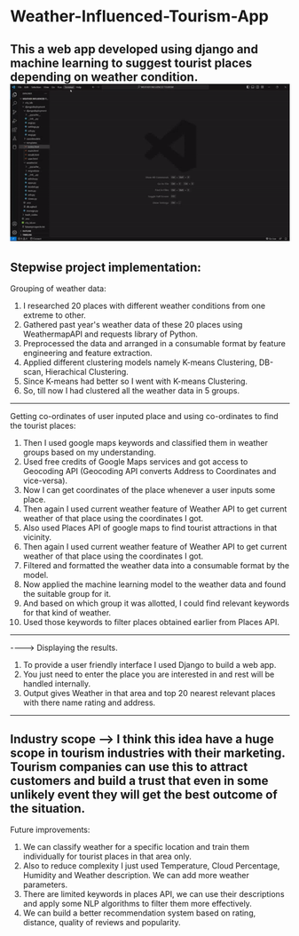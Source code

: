 # Weather-Influenced-Tourism-App
This a web app developed using django and machine learning to suggest tourist places depending on weather condition.![](00_Website_Walk_Through.gif)
---
## Stepwise project implementation:
Grouping of weather data:
1. I researched 20 places with different weather conditions from one extreme to other.
2. Gathered past year's weather data of these 20 places using WeathermapAPI and requests library of Python.
3. Preprocessed the data and arranged in a consumable format by feature engineering and feature extraction.
4. Applied different clustering models namely K-means Clustering, DB-scan, Hierachical Clustering.
5. Since K-means had better so I went with K-means Clustering.
6. So, till now I had clustered all the weather data in 5 groups.
---
Getting co-ordinates of user inputed place and using co-ordinates to find the tourist places:
1. Then I used google maps keywords and classified them in weather groups based on my understanding.
2. Used free credits of Google Maps services and got access to Geocoding API (Geocoding API converts Address to Coordinates and vice-versa).
3. Now I can get coordinates of the place whenever a user inputs some place.
4. Then again I used current weather feature of Weather API  to get current weather of that place using the coordinates I got.
4. Also used Places API of google maps to find tourist attractions in that vicinity.
5. Then again I used current weather feature of Weather API  to get current weather of that place using the coordinates I got.
6. Filtered and formatted the weather data into a consumable format by the model.
7. Now applied the machine learning model to the weather data and found the suitable group for it.
8. And based on which group it was allotted, I could find relevant keywords for that kind of weather.
9. Used those keywords to filter places obtained earlier from Places API.

---
----> Displaying the results.
1. To provide a user friendly interface I used Django to build a web app.
2. You just need to enter the place you are interested in and rest will be handled internally.
3. Output gives Weather in that area and top 20 nearest relevant places with there name rating and address.
---
Industry scope  --> I think this idea have a huge scope in tourism industries with their marketing. Tourism companies can use this to attract customers and build a trust that even in some unlikely event they will get the best outcome of the situation.
---
Future improvements:
1. We can classify weather for a specific location and train them individually for tourist places in that area only.
2. Also to reduce complexity I just used Temperature, Cloud Percentage, Humidity and Weather description. We can add more weather parameters.
3. There are limited keywords in places API, we can use their descriptions and apply some NLP algorithms to filter them more effectively.
4. We can build a better recommendation system based on rating, distance, quality of reviews and popularity.
